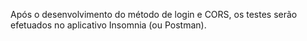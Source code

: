 Após o desenvolvimento do método de login e CORS, os testes serão efetuados no aplicativo Insomnia (ou Postman).
